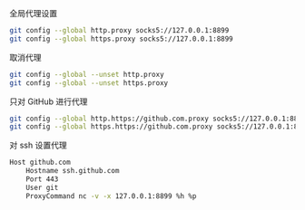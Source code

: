 全局代理设置

```bash
git config --global http.proxy socks5://127.0.0.1:8899
git config --global https.proxy socks5://127.0.0.1:8899
```

取消代理

```bash
git config --global --unset http.proxy
git config --global --unset https.proxy
```

只对 GitHub 进行代理

```bash
git config --global http.https://github.com.proxy socks5://127.0.0.1:8899
git config --global https.https://github.com.proxy socks5://127.0.0.1:8899
```

对 ssh 设置代理

```bash
Host github.com
    Hostname ssh.github.com
    Port 443
    User git
    ProxyCommand nc -v -x 127.0.0.1:8899 %h %p
```

